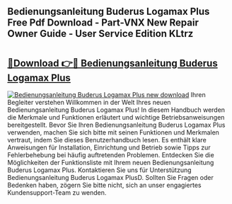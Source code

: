 ## Bedienungsanleitung Buderus Logamax Plus Free Pdf Download - Part-VNX New Repair Owner Guide - User Service Edition KLtrz

# <h2><a href="http://df52ibz.blite.top/?on=Bedienungsanleitung+Buderus+Logamax+Plus">🔗Download 👉🔴 Bedienungsanleitung Buderus Logamax Plus</a></h2>

[![Bedienungsanleitung Buderus Logamax Plus new download](https://i.imgur.com/lujVjoI.png)](http://df52ibz.blite.top/?on=Bedienungsanleitung+Buderus+Logamax+Plus)
Ihren Begleiter verstehen Willkommen in der Welt Ihres neuen Bedienungsanleitung Buderus Logamax Plus! In diesem Handbuch werden die Merkmale und Funktionen erläutert und wichtige Betriebsanweisungen bereitgestellt. Bevor Sie Ihren Bedienungsanleitung Buderus Logamax Plus verwenden, machen Sie sich bitte mit seinen Funktionen und Merkmalen vertraut, indem Sie dieses Benutzerhandbuch lesen. Es enthält klare Anweisungen für Installation, Einrichtung und Betrieb sowie Tipps zur Fehlerbehebung bei häufig auftretenden Problemen. Entdecken Sie die Möglichkeiten der Funktionsliste mit Ihrem neuen Bedienungsanleitung Buderus Logamax Plus. Kontaktieren Sie uns für Unterstützung Bedienungsanleitung Buderus Logamax PlusD. Sollten Sie Fragen oder Bedenken haben, zögern Sie bitte nicht, sich an unser engagiertes Kundensupport-Team zu wenden.
